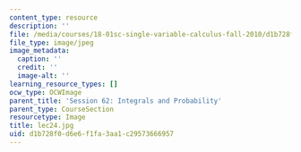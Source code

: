```yaml
---
content_type: resource
description: ''
file: /media/courses/18-01sc-single-variable-calculus-fall-2010/d1b728f0d6e6f1fa3aa1c29573666957_lec24.jpg
file_type: image/jpeg
image_metadata:
  caption: ''
  credit: ''
  image-alt: ''
learning_resource_types: []
ocw_type: OCWImage
parent_title: 'Session 62: Integrals and Probability'
parent_type: CourseSection
resourcetype: Image
title: lec24.jpg
uid: d1b728f0-d6e6-f1fa-3aa1-c29573666957
---
```

